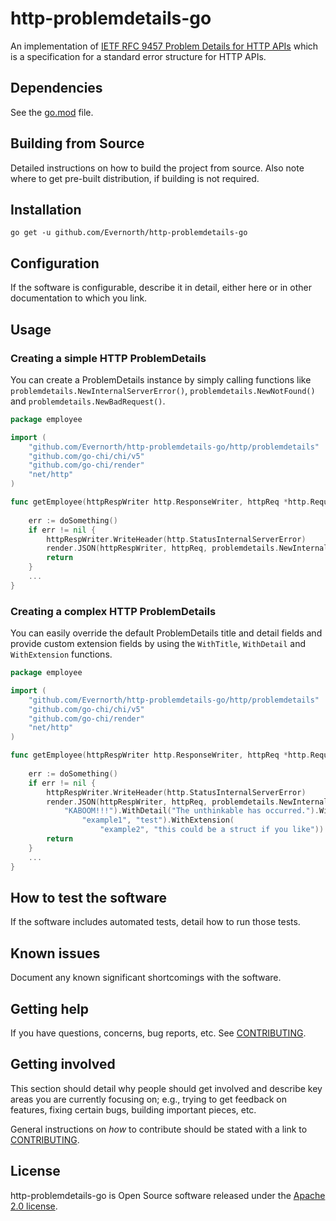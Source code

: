 # http-problemdetails-go

An implementation of [IETF RFC 9457 Problem Details for HTTP APIs](https://www.rfc-editor.org/rfc/rfc9457.html) which is a specification for a standard error structure for HTTP APIs.


## Dependencies
See the [go.mod](go.mod) file.

## Building from Source

Detailed instructions on how to build the project from source. Also note where to get pre-built distribution, if building is not required.

## Installation
```go get -u github.com/Evernorth/http-problemdetails-go```

## Configuration

If the software is configurable, describe it in detail, either here or in other documentation to which you link.


## Usage
### Creating a simple HTTP ProblemDetails
You can create a ProblemDetails instance by simply calling functions like `problemdetails.NewInternalServerError()`, `problemdetails.NewNotFound()` and `problemdetails.NewBadRequest()`.
```go
package employee

import (
    "github.com/Evernorth/http-problemdetails-go/http/problemdetails"
    "github.com/go-chi/chi/v5"
    "github.com/go-chi/render"
    "net/http"
)

func getEmployee(httpRespWriter http.ResponseWriter, httpReq *http.Request) {
    
    err := doSomething()
    if err != nil {
        httpRespWriter.WriteHeader(http.StatusInternalServerError)
        render.JSON(httpRespWriter, httpReq, problemdetails.NewInternalServerError())
        return
    }
    ...
}
```
### Creating a complex HTTP ProblemDetails
You can easily override the default ProblemDetails title and detail fields and provide custom extension fields by using the `WithTitle`, `WithDetail` and `WithExtension` functions.
```go
package employee

import (
    "github.com/Evernorth/http-problemdetails-go/http/problemdetails"
    "github.com/go-chi/chi/v5"
    "github.com/go-chi/render"
    "net/http"
)

func getEmployee(httpRespWriter http.ResponseWriter, httpReq *http.Request) {
    
    err := doSomething()
    if err != nil {
        httpRespWriter.WriteHeader(http.StatusInternalServerError)
        render.JSON(httpRespWriter, httpReq, problemdetails.NewInternalServerError().WithTitle(
            "KABOOM!!!").WithDetail("The unthinkable has occurred.").WithExtension(
                "example1", "test").WithExtension(
                    "example2", "this could be a struct if you like"))
        return
    }
    ...
}
```
## How to test the software

If the software includes automated tests, detail how to run those tests.

## Known issues

Document any known significant shortcomings with the software.

## Getting help

If you have questions, concerns, bug reports, etc. See [CONTRIBUTING](CONTRIBUTING.md).

## Getting involved

This section should detail why people should get involved and describe key areas you are
currently focusing on; e.g., trying to get feedback on features, fixing certain bugs, building
important pieces, etc.

General instructions on _how_ to contribute should be stated with a link to [CONTRIBUTING](CONTRIBUTING.md).

## License
http-problemdetails-go is Open Source software released under the [Apache 2.0 license](https://www.apache.org/licenses/LICENSE-2.0.html).
